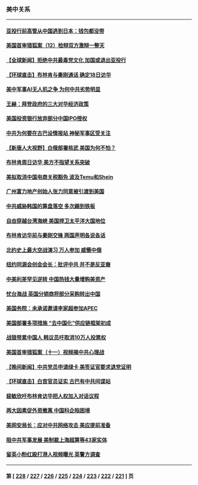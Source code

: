 ### 美中关系
---
#### [亚投行前高管从中国逃到日本：钱包都没带](../../pages/nf1412576/n14016769.md) 
#### [美国首审猎狐案（12）检辩双方激辩一整天](../../pages/nf1412576/n14016426.md) 
#### [【全球新闻】拒绝中共最毒党文化 加国或退出亚投行](../../pages/nf1412576/n14016560.md) 
#### [【环球直击】布林肯与秦刚通话 确定18日访华](../../pages/nf1412576/n14016228.md) 
#### [美中军事AI无人机之争 为何中共劣势明显](../../pages/nf1412576/n14015617.md) 
#### [王赫：拜登政府的三大对华经济政策](../../pages/nf1412576/n14016451.md) 
#### [美国投资银行放弃部分中国IPO授权](../../pages/nf1412576/n14016285.md) 
#### [中共为何要在古巴设情报站 神秘军事区受关注](../../pages/nf1412576/n14016258.md) 
#### [【新唐人大视野】白俄部署核武 美国为何不怕？](../../pages/nf1412576/n14016264.md) 
#### [布林肯周日访华 美方不指望关系突破](../../pages/nf1412576/n14016181.md) 
#### [美拟取消中国电商关税豁免 波及Temu和Shein](../../pages/nf1412576/n14016163.md) 
#### [广州富力地产创始人张力同意被引渡到美国](../../pages/nf1412576/n14016177.md) 
#### [中共威胁韩国的算盘落空 多次踢到铁板](../../pages/nf1412576/n14016130.md) 
#### [自由穿越台湾海峡 美国捍卫太平洋大国地位](../../pages/nf1412576/n14015222.md) 
#### [布林肯访华前与秦刚交锋 两国声明各说各话](../../pages/nf1412576/n14016061.md) 
#### [北约史上最大空战演习 万人参加 威慑中俄](../../pages/nf1412576/n14016016.md) 
#### [纽约同源会创会会长：批评中共 并不是反亚裔](../../pages/nf1412576/n14015688.md) 
#### [中美利差罕见逆转 中国热钱大量增购美资产](../../pages/nf1412576/n14015938.md) 
#### [忧台海战 英国分销商将部分采购转出中国](../../pages/nf1412576/n14015680.md) 
#### [美国务院：未承诺邀请李家超参加APEC](../../pages/nf1412576/n14015549.md) 
#### [美国部署多项措施 “去中国化”供应链框架初成](../../pages/nf1412576/n14015493.md) 
#### [战狼带累中国人 韩议员吁取消10万人投票权](../../pages/nf1412576/n14015413.md) 
#### [美国首审猎狐案（十一）视频揭中共心理战](../../pages/nf1412576/n14015009.md) 
#### [【晚间新闻】中共党员申请绿卡 美签证官要求退党证明](../../pages/nf1412576/n14015135.md) 
#### [【环球直击】白宫官员证实 古巴有中共间谍站](../../pages/nf1412576/n14014796.md) 
#### [裴敏欣吁布林肯访华把人权加入对话议程](../../pages/nf1412576/n14014962.md) 
#### [两大因素促外资撤离 中国科企陷困境](../../pages/nf1412576/n14014850.md) 
#### [美网安局长：应对中共网络攻击 美应提前准备](../../pages/nf1412576/n14014774.md) 
#### [阻中共军事发展 美制裁上海超算等43家实体](../../pages/nf1412576/n14014789.md) 
#### [留英小粉红殴打港人视频曝光 英警方调查](../../pages/nf1412576/n14014733.md) 

---
#### 第 [ [228](./228.md) / [227](./227.md) / [226](./226.md) / [225](./225.md) / [224](./224.md) / [223](./223.md) / [222](./222.md) / [221](./221.md) ] 页
